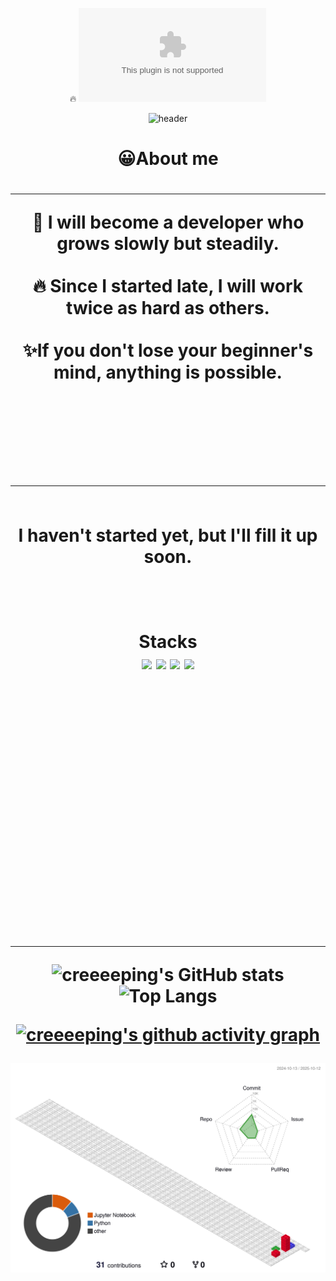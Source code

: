  <div align="center">
 
  🔥  [![hits](https://myhits.vercel.app/api/hit/https%3A%2F%2creeeeping.posstree.com?color=blue&label=hits&size=small)](https://myhits.vercel.app)


![header](https://capsule-render.vercel.app/api?type=waving&height=300&text=creeeeping%20&desc=Jin%20Su%20Kim&color=auto)


<h1>😀About me<h1>
<hr>

🐌 I will become a developer who grows slowly but steadily.<br>
<br>
🔥 Since I started late, I will work twice as hard as others.<br>
<br>
✨If you don't lose your beginner's mind, anything is possible.<br>
<br>
<br>
<br>
<br>
<hr>
<br>
I haven't started yet, but I'll fill it up soon.
<br>
<br>
<br>
<br>
Stacks<br>
<img src="https://img.shields.io/badge/linux-FCC624?style=for-the-badge&logo=linux&logoColor=black">
<img src="https://img.shields.io/badge/git-F05032?style=for-the-badge&logo=git&logoColor=white">
<img src="https://img.shields.io/badge/github-181717?style=for-the-badge&logo=github&logoColor=white">
<img src="https://img.shields.io/badge/Python-3776AB?style=for-the-badge&logo=Python&logoColor=white">

<br>
<br>
<br>
<br>
<br>
<br>
<br>
<br>
<br>
<br>
<br>
<br>
<br>


<hr>

![creeeeping's GitHub stats](https://github-readme-stats.vercel.app/api?username=creeeeping&show_icons=true&theme=dark)
![Top Langs](https://github-readme-stats.vercel.app/api/top-langs/?username=creeeeping&layout=compact&theme=dark)



<!--
**creeeeeeeeeeeeeping-source/creeeeeeeeeeeeeping-source** is a ✨ _special_ ✨ repository because its `README.md` (this file) appears on your GitHub profile.

Here are some ideas to get you started:
![Anurag's github stats](https://github-readme-stats.vercel.app/api?username=creeeeeeeeeeeeeping&show_icons=true&theme=tokyonight)

![Anurag's GitHub stats](https://github-readme-stats.vercel.app/api?username=①creeeeeeeeeeeeeping-source
&show_icons=true&theme=②radical)

 🔭 I’m currently working on ...
- 🌱 I’m currently learning ...
- 👯 I’m looking to collaborate on ...
- 🤔 I’m looking for help with ...
- 💬 Ask me about ...
- 📫 How to reach me: ...
- 😄 Pronouns: ...
- ⚡ Fun fact: ...
-->





[![creeeeping's github activity graph](https://github-readme-activity-graph.vercel.app/graph?username=creeeeping&theme=dracula)](https://github.com/ashutosh00710/github-readme-activity-graph)

![](./profile-3d-contrib/profile-gitblock.svg)
</div>
